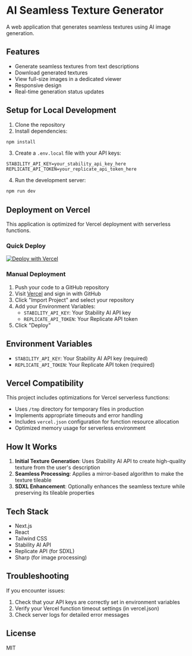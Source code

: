 # AI Seamless Texture Generator

A web application that generates seamless textures using AI image generation.

## Features

- Generate seamless textures from text descriptions
- Download generated textures
- View full-size images in a dedicated viewer
- Responsive design
- Real-time generation status updates

## Setup for Local Development

1. Clone the repository
2. Install dependencies:
```bash
npm install
```
3. Create a `.env.local` file with your API keys:
```
STABILITY_API_KEY=your_stability_api_key_here
REPLICATE_API_TOKEN=your_replicate_api_token_here
```
4. Run the development server:
```bash
npm run dev
```

## Deployment on Vercel

This application is optimized for Vercel deployment with serverless functions.

### Quick Deploy

[![Deploy with Vercel](https://vercel.com/button)](https://vercel.com/new/clone?repository-url=https%3A%2F%2Fgithub.com%2Fyourusername%2Fyourrepo&env=STABILITY_API_KEY,REPLICATE_API_TOKEN)

### Manual Deployment

1. Push your code to a GitHub repository
2. Visit [Vercel](https://vercel.com) and sign in with GitHub
3. Click "Import Project" and select your repository
4. Add your Environment Variables:
   - `STABILITY_API_KEY`: Your Stability AI API key
   - `REPLICATE_API_TOKEN`: Your Replicate API token
5. Click "Deploy"

## Environment Variables

- `STABILITY_API_KEY`: Your Stability AI API key (required)
- `REPLICATE_API_TOKEN`: Your Replicate API token (required)

## Vercel Compatibility

This project includes optimizations for Vercel serverless functions:

- Uses `/tmp` directory for temporary files in production
- Implements appropriate timeouts and error handling
- Includes `vercel.json` configuration for function resource allocation
- Optimized memory usage for serverless environment

## How It Works

1. **Initial Texture Generation**: Uses Stability AI API to create high-quality texture from the user's description
2. **Seamless Processing**: Applies a mirror-based algorithm to make the texture tileable
3. **SDXL Enhancement**: Optionally enhances the seamless texture while preserving its tileable properties

## Tech Stack

- Next.js
- React
- Tailwind CSS
- Stability AI API
- Replicate API (for SDXL)
- Sharp (for image processing)

## Troubleshooting

If you encounter issues:

1. Check that your API keys are correctly set in environment variables
2. Verify your Vercel function timeout settings (in vercel.json)
3. Check server logs for detailed error messages

## License

MIT 